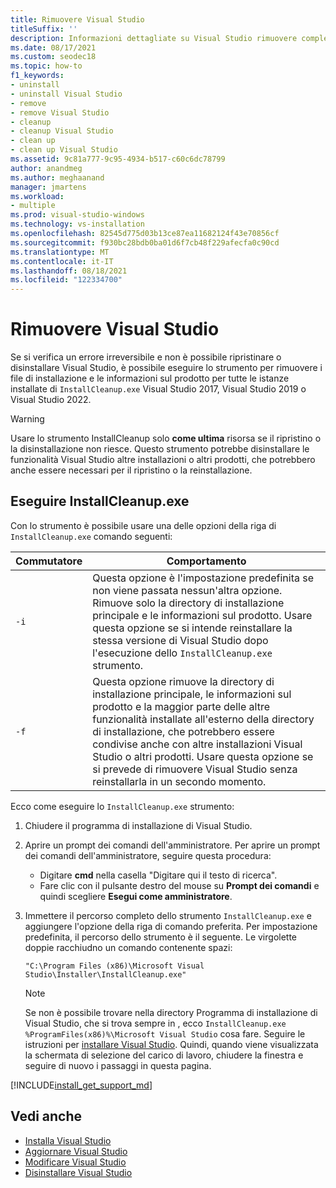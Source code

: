 ```yaml
---
title: Rimuovere Visual Studio
titleSuffix: ''
description: Informazioni dettagliate su Visual Studio rimuovere completamente i dati dal computer.
ms.date: 08/17/2021
ms.custom: seodec18
ms.topic: how-to
f1_keywords:
- uninstall
- uninstall Visual Studio
- remove
- remove Visual Studio
- cleanup
- cleanup Visual Studio
- clean up
- clean up Visual Studio
ms.assetid: 9c81a777-9c95-4934-b517-c60c6dc78799
author: anandmeg
ms.author: meghaanand
manager: jmartens
ms.workload:
- multiple
ms.prod: visual-studio-windows
ms.technology: vs-installation
ms.openlocfilehash: 82545d775d03b13ce87ea11682124f43e70856cf
ms.sourcegitcommit: f930bc28bdb0ba01d6f7cb48f229afecfa0c90cd
ms.translationtype: MT
ms.contentlocale: it-IT
ms.lasthandoff: 08/18/2021
ms.locfileid: "122334700"
---
```

# <a name="remove-visual-studio"></a>Rimuovere Visual Studio

Se si verifica un errore irreversibile e non è possibile ripristinare o disinstallare Visual Studio, è possibile eseguire lo strumento per rimuovere i file di installazione e le informazioni sul prodotto per tutte le istanze installate di `InstallCleanup.exe` Visual Studio 2017, Visual Studio 2019 o Visual Studio 2022.

> [!WARNING]
> Usare lo strumento InstallCleanup solo **come ultima** risorsa se il ripristino o la disinstallazione non riesce. Questo strumento potrebbe disinstallare le funzionalità Visual Studio altre installazioni o altri prodotti, che potrebbero anche essere necessari per il ripristino o la reinstallazione.

## <a name="run-installcleanupexe"></a>Eseguire InstallCleanup.exe

Con lo strumento è possibile usare una delle opzioni della riga di `InstallCleanup.exe` comando seguenti:

| Commutatore | Comportamento                                                                                                                                                                                                                                                                                                                 |
|--------|--------------------------------------------------------------------------------------------------------------------------------------------------------------------------------------------------------------------------------------------------------------------------------------------------------------------------|
| `-i`   | Questa opzione è l'impostazione predefinita se non viene passata nessun'altra opzione. Rimuove solo la directory di installazione principale e le informazioni sul prodotto. Usare questa opzione se si intende reinstallare la stessa versione di Visual Studio dopo l'esecuzione dello `InstallCleanup.exe` strumento.                                                              |
| `-f`   | Questa opzione rimuove la directory di installazione principale, le informazioni sul prodotto e la maggior parte delle altre funzionalità installate all'esterno della directory di installazione, che potrebbero essere condivise anche con altre installazioni Visual Studio o altri prodotti. Usare questa opzione se si prevede di rimuovere Visual Studio senza reinstallarla in un secondo momento. |

Ecco come eseguire lo `InstallCleanup.exe` strumento:

1. Chiudere il programma di installazione di Visual Studio.
1. Aprire un prompt dei comandi dell'amministratore. Per aprire un prompt dei comandi dell'amministratore, seguire questa procedura:
   * Digitare **cmd** nella casella "Digitare qui il testo di ricerca".
   * Fare clic con il pulsante destro del mouse su **Prompt dei comandi** e quindi scegliere **Esegui come amministratore**.
1. Immettere il percorso completo dello strumento `InstallCleanup.exe` e aggiungere l'opzione della riga di comando preferita. Per impostazione predefinita, il percorso dello strumento è il seguente. Le virgolette doppie racchiudno un comando contenente spazi:

   ```shell
   "C:\Program Files (x86)\Microsoft Visual Studio\Installer\InstallCleanup.exe"
   ```

   > [!NOTE]
   > Se non è possibile trovare nella directory Programma di installazione di Visual Studio, che si trova sempre in , ecco `InstallCleanup.exe` `%ProgramFiles(x86)%\Microsoft Visual Studio` cosa fare. Seguire le istruzioni per [installare Visual Studio](install-visual-studio.md). Quindi, quando viene visualizzata la schermata di selezione del carico di lavoro, chiudere la finestra e seguire di nuovo i passaggi in questa pagina.

[!INCLUDE[install_get_support_md](includes/install_get_support_md.md)]

## <a name="see-also"></a>Vedi anche

* [Installa Visual Studio](install-visual-studio.md)
* [Aggiornare Visual Studio](update-visual-studio.md)
* [Modificare Visual Studio](modify-visual-studio.md)
* [Disinstallare Visual Studio](uninstall-visual-studio.md)
